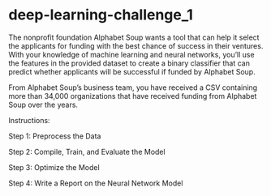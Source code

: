 # deep-learning-challenge_1

The nonprofit foundation Alphabet Soup wants a tool that can help it select the applicants for funding with the best chance of success in their ventures. With your knowledge of machine learning and neural networks, you’ll use the features in the provided dataset to create a binary classifier that can predict whether applicants will be successful if funded by Alphabet Soup.

From Alphabet Soup’s business team, you have received a CSV containing more than 34,000 organizations that have received funding from Alphabet Soup over the years. 

Instructions:

Step 1: Preprocess the Data

Step 2: Compile, Train, and Evaluate the Model

Step 3: Optimize the Model

Step 4: Write a Report on the Neural Network Model

